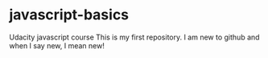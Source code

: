 # javascript-basics
Udacity javascript course
This is my first repository.  I am new to github and when I say new, I mean new!
